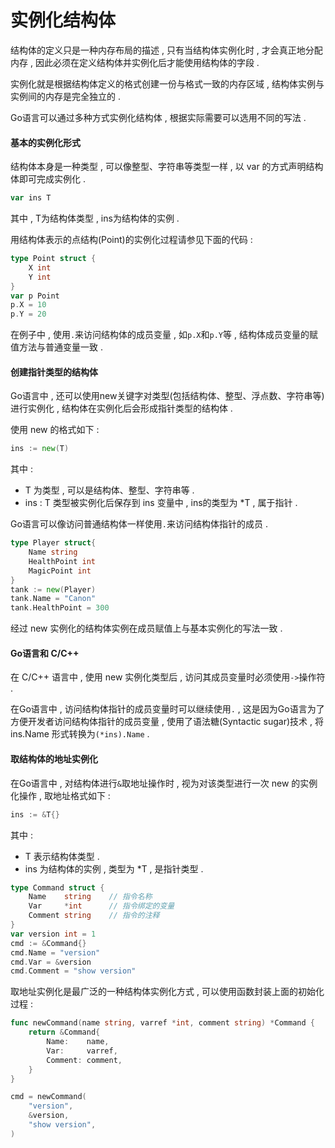 # 实例化结构体

结构体的定义只是一种内存布局的描述 , 只有当结构体实例化时 , 才会真正地分配内存 , 因此必须在定义结构体并实例化后才能使用结构体的字段 .

实例化就是根据结构体定义的格式创建一份与格式一致的内存区域 , 结构体实例与实例间的内存是完全独立的 .

Go语言可以通过多种方式实例化结构体 , 根据实际需要可以选用不同的写法 .

#### 基本的实例化形式

结构体本身是一种类型 , 可以像整型、字符串等类型一样 , 以 var 的方式声明结构体即可完成实例化 .

```go
var ins T
```

其中 , T为结构体类型 , ins为结构体的实例 .

用结构体表示的点结构\(Point\)的实例化过程请参见下面的代码 :

```go
type Point struct {
    X int
    Y int
}
var p Point
p.X = 10
p.Y = 20
```

在例子中 , 使用`.`来访问结构体的成员变量 , 如`p.X`和`p.Y`等 , 结构体成员变量的赋值方法与普通变量一致 .

#### 创建指针类型的结构体

Go语言中 , 还可以使用new关键字对类型\(包括结构体、整型、浮点数、字符串等\)进行实例化 , 结构体在实例化后会形成指针类型的结构体 .

使用 new 的格式如下 :

```go
ins := new(T)
```

其中 :

* T 为类型 , 可以是结构体、整型、字符串等 . 
* ins : T 类型被实例化后保存到 ins 变量中 , ins的类型为 \*T , 属于指针 . 

Go语言可以像访问普通结构体一样使用`.`来访问结构体指针的成员 .

```go
type Player struct{
    Name string
    HealthPoint int
    MagicPoint int
}
tank := new(Player)
tank.Name = "Canon"
tank.HealthPoint = 300
```

经过 new 实例化的结构体实例在成员赋值上与基本实例化的写法一致 .

#### Go语言和 C/C++

在 C/C++ 语言中 , 使用 new 实例化类型后 , 访问其成员变量时必须使用`->`操作符 .

在Go语言中 , 访问结构体指针的成员变量时可以继续使用`.` , 这是因为Go语言为了方便开发者访问结构体指针的成员变量 , 使用了语法糖\(Syntactic sugar\)技术 , 将 ins.Name 形式转换为`(*ins).Name` .

#### 取结构体的地址实例化

在Go语言中 , 对结构体进行`&`取地址操作时 , 视为对该类型进行一次 new 的实例化操作 , 取地址格式如下 :

```go
ins := &T{}
```

其中 :

* T 表示结构体类型 . 
* ins 为结构体的实例 , 类型为 \*T , 是指针类型 . 

```go
type Command struct {
    Name    string    // 指令名称
    Var     *int      // 指令绑定的变量
    Comment string    // 指令的注释
}
var version int = 1
cmd := &Command{}
cmd.Name = "version"
cmd.Var = &version
cmd.Comment = "show version"
```

取地址实例化是最广泛的一种结构体实例化方式 , 可以使用函数封装上面的初始化过程 :

```go
func newCommand(name string, varref *int, comment string) *Command {
    return &Command{
        Name:    name,
        Var:     varref,
        Comment: comment,
    }
}

cmd = newCommand(
    "version",
    &version,
    "show version",
)
```




